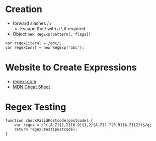 # Creation
- forward slashes / /
	- Escape the / with a \\ if required
- Object `new RegExp(pattern[, flags])`

```JS
var regexLiteral = /abc/;
var regexConst = new RegExp('abc');
```

# Website to Create Expressions

- [regexr.com](https://regexr.com/)
- [MDN Cheat Sheet](https://developer.mozilla.org/en-US/docs/Web/JavaScript/Guide/Regular_expressions/Cheatsheet)

# Regex Testing

```JS
function checkValidPostcode(postcode) {
	var regex = /^([A-Z]{1,2}[0-9]{1,2}[A-Z]? ?[0-9][A-Z]{2})$/g;
	return regex.test(postcode);
}
```